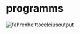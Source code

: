 # programms
![fahrenheittocelciusoutput](https://user-images.githubusercontent.com/78776112/107555543-8542a000-6b94-11eb-9846-02ecae2e9a90.png)
